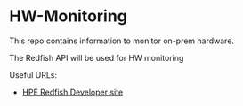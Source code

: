 # HW-Monitoring

This repo contains information to monitor on-prem hardware.

The Redfish API will be used for HW monitoring

Useful URLs:

* [HPE Redfish Developer site](https://developer.hpe.com/platform/ilo-restful-api/home/)
